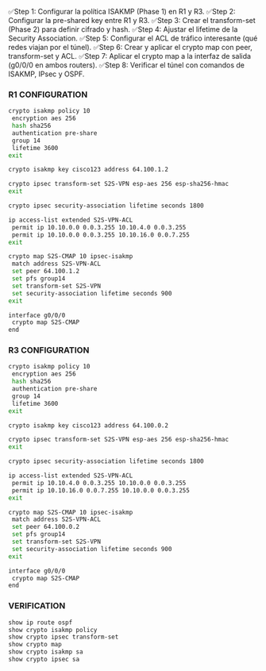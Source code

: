 ✅Step 1: Configurar la política ISAKMP (Phase 1) en R1 y R3.
✅Step 2: Configurar la pre-shared key entre R1 y R3.
✅Step 3: Crear el transform-set (Phase 2) para definir cifrado y hash.
✅Step 4: Ajustar el lifetime de la Security Association.
✅Step 5: Configurar el ACL de tráfico interesante (qué redes viajan por el túnel).
✅Step 6: Crear y aplicar el crypto map con peer, transform-set y ACL.
✅Step 7: Aplicar el crypto map a la interfaz de salida (g0/0/0 en ambos routers).
✅Step 8: Verificar el túnel con comandos de ISAKMP, IPsec y OSPF.
### R1 CONFIGURATION
```bash
crypto isakmp policy 10
 encryption aes 256
 hash sha256
 authentication pre-share
 group 14
 lifetime 3600
exit

crypto isakmp key cisco123 address 64.100.1.2

crypto ipsec transform-set S2S-VPN esp-aes 256 esp-sha256-hmac
exit

crypto ipsec security-association lifetime seconds 1800

ip access-list extended S2S-VPN-ACL
 permit ip 10.10.0.0 0.0.3.255 10.10.4.0 0.0.3.255
 permit ip 10.10.0.0 0.0.3.255 10.10.16.0 0.0.7.255
exit

crypto map S2S-CMAP 10 ipsec-isakmp
 match address S2S-VPN-ACL
 set peer 64.100.1.2
 set pfs group14
 set transform-set S2S-VPN
 set security-association lifetime seconds 900
exit

interface g0/0/0
 crypto map S2S-CMAP
end
```
### R3 CONFIGURATION
```bash
crypto isakmp policy 10
 encryption aes 256
 hash sha256
 authentication pre-share
 group 14
 lifetime 3600
exit

crypto isakmp key cisco123 address 64.100.0.2

crypto ipsec transform-set S2S-VPN esp-aes 256 esp-sha256-hmac
exit

crypto ipsec security-association lifetime seconds 1800

ip access-list extended S2S-VPN-ACL
 permit ip 10.10.4.0 0.0.3.255 10.10.0.0 0.0.3.255
 permit ip 10.10.16.0 0.0.7.255 10.10.0.0 0.0.3.255
exit

crypto map S2S-CMAP 10 ipsec-isakmp
 match address S2S-VPN-ACL
 set peer 64.100.0.2
 set pfs group14
 set transform-set S2S-VPN
 set security-association lifetime seconds 900
exit

interface g0/0/0
 crypto map S2S-CMAP
end
```

### VERIFICATION
```bash
show ip route ospf
show crypto isakmp policy
show crypto ipsec transform-set
show crypto map
show crypto isakmp sa
show crypto ipsec sa
```
